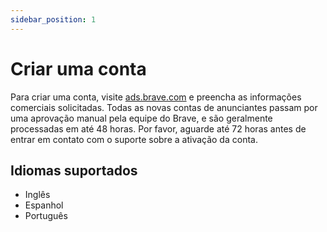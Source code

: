 ```yaml
---
sidebar_position: 1
---
```


# Criar uma conta

Para criar uma conta, visite [ads.brave.com](https://ads.brave.com/) e preencha as informações comerciais solicitadas. Todas as novas contas de anunciantes passam por uma aprovação manual pela equipe do Brave, e são geralmente processadas em até 48 horas. Por favor, aguarde até 72 horas antes de entrar em contato com o suporte sobre a ativação da conta.

## Idiomas suportados

- Inglês
- Espanhol
- Português
